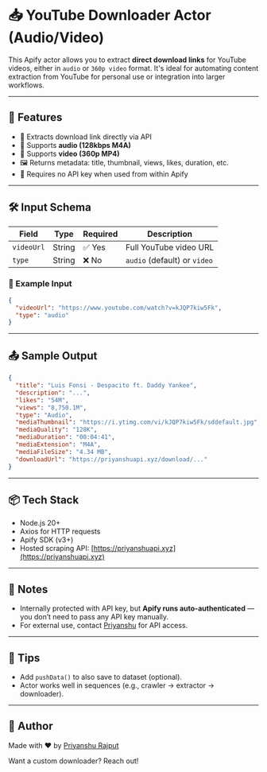 # 📥 YouTube Downloader Actor (Audio/Video)

This Apify actor allows you to extract **direct download links** for YouTube videos, either in `audio` or `360p video` format. It's ideal for automating content extraction from YouTube for personal use or integration into larger workflows.

---

## 🚀 Features

- 🔗 Extracts download link directly via API
- 🎵 Supports **audio (128kbps M4A)**
- 🎥 Supports **video (360p MP4)**
- 🖼️ Returns metadata: title, thumbnail, views, likes, duration, etc.
- 🔐 Requires no API key when used from within Apify

---

## 🛠️ Input Schema

| Field      | Type   | Required | Description                               |
|------------|--------|----------|-------------------------------------------|
| `videoUrl` | String | ✅ Yes    | Full YouTube video URL                    |
| `type`     | String | ❌ No     | `audio` (default) or `video`              |

### 🧪 Example Input

```json
{
  "videoUrl": "https://www.youtube.com/watch?v=kJQP7kiw5Fk",
  "type": "audio"
}
```

---

## 📤 Sample Output

```json
{
  "title": "Luis Fonsi - Despacito ft. Daddy Yankee",
  "description": "...",
  "likes": "54M",
  "views": "8,750.1M",
  "type": "Audio",
  "mediaThumbnail": "https://i.ytimg.com/vi/kJQP7kiw5Fk/sddefault.jpg",
  "mediaQuality": "128K",
  "mediaDuration": "00:04:41",
  "mediaExtension": "M4A",
  "mediaFileSize": "4.34 MB",
  "downloadUrl": "https://priyanshuapi.xyz/download/..."
}
```

---

## 📦 Tech Stack

- Node.js 20+
- Axios for HTTP requests
- Apify SDK (v3+)
- Hosted scraping API: [https://priyanshuapi.xyz](https://priyanshuapi.xyz)

---

## 🔐 Notes

- Internally protected with API key, but **Apify runs auto-authenticated** — you don’t need to pass any API key manually.
- For external use, contact [Priyanshu](https://github.com/priyanshu192) for API access.

---

## 🧠 Tips

- Add `pushData()` to also save to dataset (optional).
- Actor works well in sequences (e.g., crawler → extractor → downloader).

---

## 🤝 Author

Made with ❤️ by [Priyanshu Rajput](https://github.com/priyanshu192)

Want a custom downloader? Reach out!
